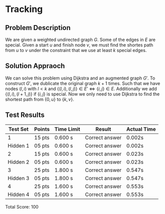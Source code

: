 # Tracking 

## Problem Description

We are given a weighted undirected graph $G$. Some of the edges in $E$ are special. Given a start $u$ and finish node $v$, we must find the shortes path from $u$ to $v$ under the constraint that we use at least $k$ special edges.

## Solution Appraoch

We can solve this problem using Dijkstra and an augmented graph $G'$. To construct $G'$, we dublicate the original graph $k+1$ times. Such that we have nodes ${(l,i)}$ with $l < k$ and $\{{(l,i)}, {(l,j)}\} \in E' \Leftrightarrow \{i,j\} \in E$. Additionally we add $\{(l,i), (l+1,j)\}$ if $\{i, j\}$ is special. Now we only need to use Dijkstra to find the shortest path from $\{0,u\}$ to $\{k,v\}$.


## Test Results

| Test Set | Points | Time Limit | Result | Actual Time |
|----------|---------|------------|---------|-------------|
| 1 | 15 pts | 0.600 s | Correct answer | 0.002s |
| Hidden 1 | 05 pts | 0.600 s | Correct answer | 0.002s |
| 2 | 15 pts | 0.600 s | Correct answer | 0.023s |
| Hidden 2 | 05 pts | 0.600 s | Correct answer | 0.023s |
| 3 | 25 pts | 1.800 s | Correct answer | 0.547s |
| Hidden 3 | 05 pts | 1.800 s | Correct answer | 0.547s |
| 4 | 25 pts | 1.600 s | Correct answer | 0.553s |
| Hidden 4 | 05 pts | 1.600 s | Correct answer | 0.553s |

Total Score: 100